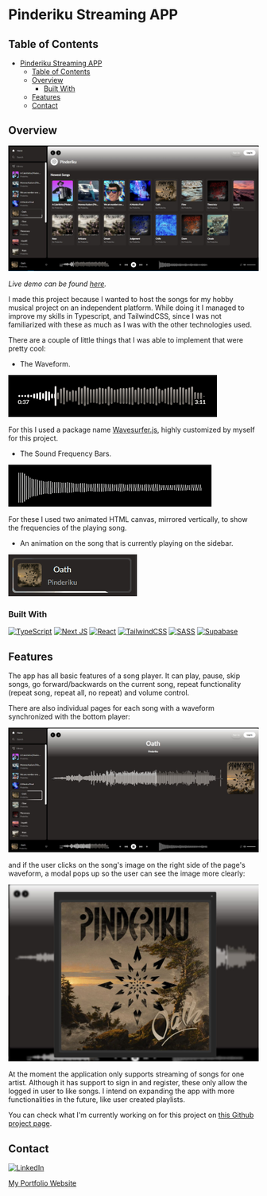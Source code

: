 # Pinderiku Streaming APP

## Table of Contents

- [Pinderiku Streaming APP](#pinderiku-streaming-app)
  - [Table of Contents](#table-of-contents)
  - [Overview](#overview)
    - [Built With](#built-with)
  - [Features](#features)
  - [Contact](#contact)

## Overview

[![Project Overview](/public/img/pinderiku-streamer-overview.jpg)](https://pinderiku.vercel.app/)

_Live demo can be found [here](https://pinderiku.vercel.app/)._

I made this project because I wanted to host the songs for my hobby musical project on an independent platform. While doing it I managed to improve my skills in Typescript, and TailwindCSS, since I was not familiarized with these as much as I was with the other technologies used.

There are a couple of little things that I was able to implement that were pretty cool:

- The Waveform.

![Waveform](/public/img/waveform.gif)

For this I used a package name [Wavesurfer.js](https://wavesurfer.xyz/), highly customized by myself for this project.

- The Sound Frequency Bars.

![Frequency Bars](/public/img/bars.gif)

For these I used two animated HTML canvas, mirrored vertically, to show the frequencies of the playing song.

- An animation on the song that is currently playing on the sidebar.

![Song Playing Animation](/public/img/song-playing.gif)

<!-- TODO:
    1. Describe my overall experience in a couple of sentences.
    2. List a few specific technical things that I learned or improved on.
    3. Share any other tips or guidance for others attempting this or something similar.
 -->

### Built With

[![TypeScript](https://img.shields.io/badge/typescript-%23007ACC.svg?style=for-the-badge&logo=typescript&logoColor=white)](https://www.typescriptlang.org/)
[![Next JS](https://img.shields.io/badge/Next-black?style=for-the-badge&logo=next.js&logoColor=white)](https://nextjs.org/)
[![React](https://img.shields.io/badge/react-%2320232a.svg?style=for-the-badge&logo=react&logoColor=%2361DAFB)](https://react.dev/)
[![TailwindCSS](https://img.shields.io/badge/tailwindcss-%2338B2AC.svg?style=for-the-badge&logo=tailwind-css&logoColor=white)](https://tailwindcss.com/)
[![SASS](https://img.shields.io/badge/SASS-hotpink.svg?style=for-the-badge&logo=SASS&logoColor=white)](https://sass-lang.com/)
[![Supabase](https://img.shields.io/badge/Supabase-3ECF8E?style=for-the-badge&logo=supabase&logoColor=white)](https://supabase.com/)

## Features

The app has all basic features of a song player. It can play, pause, skip songs, go forward/backwards on the current song, repeat functionality (repeat song, repeat all, no repeat) and volume control.

There are also individual pages for each song with a waveform synchronized with the bottom player:

![Individual Song Page](/public/img/individual-song-page.jpg)

and if the user clicks on the song's image on the right side of the page's waveform, a modal pops up so the user can see the image more clearly:

![Song Image Modal](/public/img/song-image.jpg)

At the moment the application only supports streaming of songs for one artist. Although it has support to sign in and register, these only allow the logged in user to like songs. I intend on expanding the app with more functionalities in the future, like user created playlists.

You can check what I'm currently working on for this project on [this Github project page](https://github.com/users/Whitthenstein/projects/5).

## Contact

[![LinkedIn](https://img.shields.io/badge/linkedin-%230077B5.svg?style=for-the-badge&logo=linkedin&logoColor=white)](https://www.linkedin.com/in/joao-m-branco/)

[My Portfolio Website](https://whitthenstein.vercel.app/)

<!-- TODO: Include icons and links to your RELEVANT, PROFESSIONAL 'DEV-ORIENTED' social media. LinkedIn and dev.to are minimum. -->
